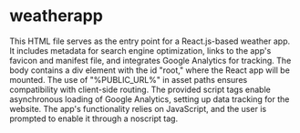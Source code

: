 # weatherapp
This HTML file serves as the entry point for a React.js-based weather app. It includes metadata for search engine optimization, links to the app's favicon and manifest file, and integrates Google Analytics for tracking. The body contains a div element with the id "root," where the React app will be mounted. The use of "%PUBLIC_URL%" in asset paths ensures compatibility with client-side routing. The provided script tags enable asynchronous loading of Google Analytics, setting up data tracking for the website. The app's functionality relies on JavaScript, and the user is prompted to enable it through a noscript tag.
